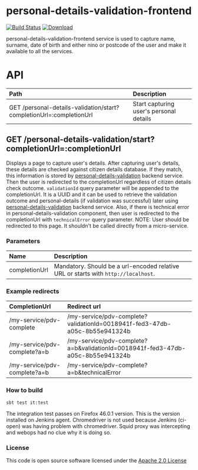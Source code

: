 # personal-details-validation-frontend

[![Build Status](https://travis-ci.org/hmrc/personal-details-validation-frontend.svg)](https://travis-ci.org/hmrc/personal-details-validation-frontend) [ ![Download](https://api.bintray.com/packages/hmrc/releases/personal-details-validation-frontend/images/download.svg) ](https://bintray.com/hmrc/releases/personal-details-validation-frontend/_latestVersion)

personal-details-validation-frontend service is used to capture name, surname, date of birth and either nino or postcode of the user and make it available to all the services.

# API

| Path                                    | Description                              |
|:--------------------------------------- |:---------------------------------------- |
| GET /personal-details-validation/start?completionUrl=:completionUrl | Start capturing user's personal details  |
    
## GET /personal-details-validation/start?completionUrl=:completionUrl
Displays a page to capture user's details. After capturing user's details, these details are checked against citizen details database. 
If they match, this information is stored by [personal-details-validation](https://github.com/hmrc/personal-details-validation) backend service. Then the user is redirected to the completionUrl regardless of citizen details check outcome. 
`validationId` query parameter will be appended to the completionUrl. It is a UUID and it can be used to retrieve the validation outcome and personal-details (if validation was successful) later using [personal-details-validation](https://github.com/hmrc/personal-details-validation#get-personal-details-validationvalidationid) backend service.
Also, if there is technical error in personal-details-validation component, then user is redirected to the completionUrl with `technicalError` query parameter.
NOTE: User should be redirected to this page. It shouldn't be called directly from a micro-service.

### Parameters
| Name          | Description                                   |
|:------------- |:--------------------------------------------- |
| completionUrl | Mandatory. Should be a url-encoded relative URL or starts with `http://localhost`.    |
    
### Example redirects
| CompletionUrl                 | Redirect url                                                                  |
|:----------------------------- |:----------------------------------------------------------------------------- |
|/my-service/pdv-complete       | /my-service/pdv-complete?validationId=0018941f-fed3-47db-a05c-8b55e941324b       |
|/my-service/pdv-complete?a=b   | /my-service/pdv-complete?a=b&validationId=0018941f-fed3-47db-a05c-8b55e941324b   |
|/my-service/pdv-complete?a=b   | /my-service/pdv-complete?a=b&technicalError                                      |
    
    
### How to build
```
sbt test it:test
```
The integration test passes on Firefox 46.0.1 version. This is the version installed on Jenkins agent. Chromedriver is not used because Jenkins (ci-open) was having problem with chromedriver. Squid proxy was intercepting and webops had no clue why it is doing so.
    
### License

This code is open source software licensed under the [Apache 2.0 License]("http://www.apache.org/licenses/LICENSE-2.0.html")
